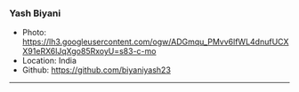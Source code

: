 ### Yash Biyani

- Photo: https://lh3.googleusercontent.com/ogw/ADGmqu_PMvv6lfWL4dnufUCXX91eRX6lJqXgo85RxoyU=s83-c-mo
- Location: India
- Github: https://github.com/biyaniyash23

---
